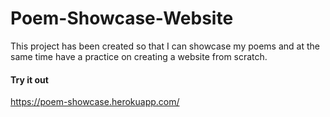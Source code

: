 # Poem-Showcase-Website
This project has been created so that I can showcase my poems and at the same time have a practice on creating a website from scratch.

#### Try it out
https://poem-showcase.herokuapp.com/
